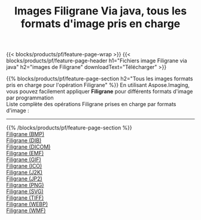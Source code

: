 ﻿---
title: Images Filigrane Via java, tous les formats d'image pris en charge 
weight: 3920
url: /fr/java/watermark 
lang: fr
langdirlevel: 2
locales: zh-hans,ja,it,ru,de,es,fr,nl,id,lt,pl,pt,vi,tr,ko,zh-hant,ar,hi,th,sv,cs,uk,he
description: En utilisant Aspose.Imaging, vous pouvez facilement Filigrane images Via java
---

{{< blocks/products/pf/feature-page-wrap >}}
{{< blocks/products/pf/feature-page-header h1="Fichiers image Filigrane via java" h2="images de Filigrane" downloadText="Télécharger" >}}


{{% blocks/products/pf/feature-page-section  h2="Tous les images formats pris en charge pour l'opération Filigrane" %}}
En utilisant Aspose.Imaging, vous pouvez facilement appliquer **Filigrane** pour différents formats d'image par programmation
<br/>
Liste complète des opérations Filigrane prises en charge par formats d'image :
<hr/>
{{% /blocks/products/pf/feature-page-section %}}
<div class="container-fluid productfamilypage bg-gray">
    <div class="convertypes bg-gray agp-content section">
        <div class="container">
		<div class="row other-converters">
		    <div class='col-md-2 other-converter remove-lp remove-rp'><a href="/imaging/fr/java/watermark/bmp" >Filigrane (BMP)</a></div><div class='col-md-2 other-converter remove-lp remove-rp'><a href="/imaging/fr/java/watermark/dib" >Filigrane (DIB)</a></div><div class='col-md-2 other-converter remove-lp remove-rp'><a href="/imaging/fr/java/watermark/dicom" >Filigrane (DICOM)</a></div><div class='col-md-2 other-converter remove-lp remove-rp'><a href="/imaging/fr/java/watermark/emf" >Filigrane (EMF)</a></div><div class='col-md-2 other-converter remove-lp remove-rp'><a href="/imaging/fr/java/watermark/gif" >Filigrane (GIF)</a></div><div class='col-md-2 other-converter remove-lp remove-rp'><a href="/imaging/fr/java/watermark/ico" >Filigrane (ICO)</a></div><div class='col-md-2 other-converter remove-lp remove-rp'><a href="/imaging/fr/java/watermark/j2k" >Filigrane (J2K)</a></div><div class='col-md-2 other-converter remove-lp remove-rp'><a href="/imaging/fr/java/watermark/jp2" >Filigrane (JP2)</a></div><div class='col-md-2 other-converter remove-lp remove-rp'><a href="/imaging/fr/java/watermark/png" >Filigrane (PNG)</a></div><div class='col-md-2 other-converter remove-lp remove-rp'><a href="/imaging/fr/java/watermark/svg" >Filigrane (SVG)</a></div><div class='col-md-2 other-converter remove-lp remove-rp'><a href="/imaging/fr/java/watermark/tiff" >Filigrane (TIFF)</a></div><div class='col-md-2 other-converter remove-lp remove-rp'><a href="/imaging/fr/java/watermark/webp" >Filigrane (WEBP)</a></div><div class='col-md-2 other-converter remove-lp remove-rp'><a href="/imaging/fr/java/watermark/wmf" >Filigrane (WMF)</a></div>
                </div>
        </div>
    </div>
</div>
<br/>


